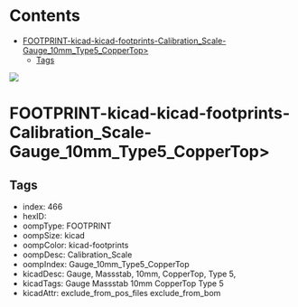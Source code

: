 



Contents
========

* [FOOTPRINT-kicad-kicad-footprints-Calibration_Scale-Gauge_10mm_Type5_CopperTop>](#footprint-kicad-kicad-footprints-calibration_scale-gauge_10mm_type5_coppertop)
	* [Tags](#tags)
  
![][im]
# FOOTPRINT-kicad-kicad-footprints-Calibration_Scale-Gauge_10mm_Type5_CopperTop>

## Tags

- index: 466
- hexID: 
- oompType: FOOTPRINT
- oompSize: kicad
- oompColor: kicad-footprints
- oompDesc: Calibration_Scale
- oompIndex: Gauge_10mm_Type5_CopperTop
- kicadDesc: Gauge, Massstab, 10mm, CopperTop, Type 5,
- kicadTags: Gauge Massstab 10mm CopperTop Type 5
- kicadAttr: exclude_from_pos_files exclude_from_bom



[im]: image.png
